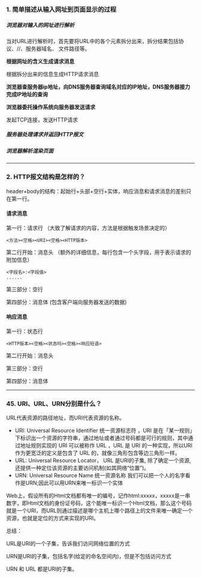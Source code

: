 ### 1. 简单描述从输入网址到页面显示的过程

##### 浏览器对输入的网址进行解析

当对URL进行解析时，首先要将URL中的各个元素拆分出来，拆分结果包括协议、//、服务器域名、 文件路径等。

**根据网址的含义生成请求消息**

根据拆分出来的信息生成HTTP请求消息

**浏览器查服务器ip地址，向DNS服务器查询域名对应的IP地址，DNS服务器接力完成IP地址的查询**



**浏览器委托操作系统向服务器发送请求**

发起TCP连接，发送HTTP请求

##### 服务器处理请求并返回HTTP报文

##### 浏览器解析渲染页面 

------

### 2. HTTP报文结构是怎样的？

header+body的结构：起始行+头部+空行+实体，响应消息和请求消息的差别只在第一行。



#### 请求消息

第一行：请求行 （大致了解请求的内容，方法是根据触发场景决定的）

```
<方法><空格><URI><空格><HTTP版本>
```

第二行开始：消息头 （额外的详细信息，每行包含一个头字段，用于表示请求的附加信息）

```
<字段名>:<字段值>
......
```

第三部分：空行

第四部分：消息体 (包含客户端向服务器发送的数据)



#### 响应消息

第一行：状态行

```
<HTTP版本><空格><状态吗><空格><响应短语>
```

第二行开始：消息头

第三部分：空行

第四部分：消息体

------

### 45. URI、URL、URN分别是什么？

URL代表资源的路径地址，而URI代表资源的名称。

- URI: Universal Resource Identifier 统一资源标志符 ，URI 是在「某一规则」下标识出一个资源的字符串，通过地址或者通过号码都是可行的规则，其中通过地址规则实现的 URI 可以被称作 URL ，URL 是 URI 的一种实现，所以URI 作为更宽泛的定义是包含了 URL 的，就像三角形包含等边三角形一样。
- URL: Universal Resource Locator， URL 是URI的子集, 除了确定一个资源,还提供一种定位该资源的主要访问机制(如其网络“位置”)。
- URN: Universal Resource Name 统一资源名称 我们可以把一个人的名字看作是URN;因此可以用URN来唯一标识一个实体

Web上，假设所有的Html文档都有唯一的编号，记作html:xxxxx，xxxxx是一串数字，即Html文档的身份证号码，这个能唯一标识一个Html文档，那么这个号码就是一个URI，而URL则通过描述是哪个主机上哪个路径上的文件来唯一确定一个资源，也就是定位的方式来实现的URI。

总结：

URL是URI的一个子集，告诉我们访问网络位置的方式

URN是URI的子集，包括名字(给定的命名空间内)，但是不包括访问方式

URN 和 URL 都是URI的子集。